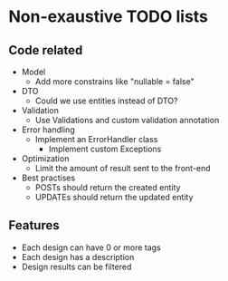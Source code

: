 # Non-exaustive TODO lists
## Code related
- Model
    - Add more constrains like "nullable = false"
- DTO
    - Could we use entities instead of DTO?
- Validation
    - Use Validations and custom validation annotation
- Error handling
    - Implement an ErrorHandler class
        - Implement custom Exceptions
- Optimization
    - Limit the amount of result sent to the front-end
- Best practises
    - POSTs should return the created entity
    - UPDATEs should return the updated entity

## Features
- Each design can have 0 or more tags
- Each design has a description
- Design results can be filtered